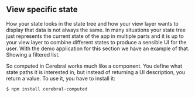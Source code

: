 ## View specific state

How your state looks in the state tree and how your view layer wants to display that data is not always the same. In many situations your state tree just represents the current state of the app in multiple parts and it is up to your view layer to combine different states to produce a sensible UI for the user. With the demo application for this section we have an example of that. Showing a filtered list.

So computed in Cerebral works much like a component. You define what state paths it is interested in, but instead of returning a UI description, you return a value. To use it, you have to install it:

`$ npm install cerebral-computed`
